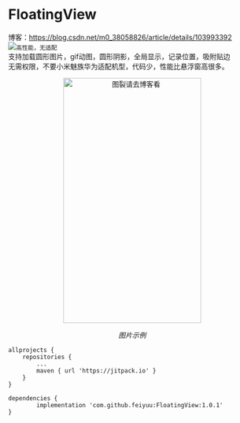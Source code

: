 # FloatingView
博客：https://blog.csdn.net/m0_38058826/article/details/103993392  
[![](https://jitpack.io/v/feiyuu/FloatingView.svg)](https://jitpack.io/#feiyuu/FloatingView)```高性能，无适配```  
支持加载圆形图片，gif动图，圆形阴影，全局显示，记录位置，吸附贴边  
无需权限，不要小米魅族华为适配机型，代码少，性能比悬浮窗高很多。  


<p align="center">
	<img src="https://github.com/feiyuu/FloatingView/blob/master/untitled.gif" alt="图裂请去博客看"  width="280" height="498">
	<p align="center">
		<em>图片示例</em>
	</p>
</p>

	allprojects {
		repositories {
			...
			maven { url 'https://jitpack.io' }
		}
	}

	dependencies {
	        implementation 'com.github.feiyuu:FloatingView:1.0.1'
	}
